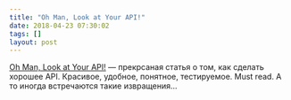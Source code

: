 ```yaml
---
title: "Oh Man, Look at Your API!"
date: 2018-04-23 07:30:02
tags: []
layout: post
---
```


[Oh Man, Look at Your API!](https://medium.com/pixelpoint/oh-man-look-at-your-api-22f330ab80d5) — прекрсаная статья о том, как сделать хорошее API. Красивое, удобное, понятное, тестируемое. Must read. А то иногда встречаются такие извращения...
